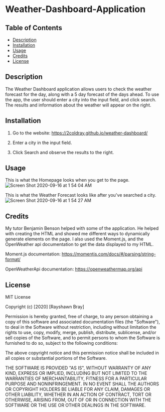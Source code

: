 # Weather-Dashboard-Application

## Table of Contents

* [Description](#description)
* [Installation](#installation)
* [Usage](#usage)
* [Credits](#credits)
* [License](#license)

## Description

The Weather Dashboard application allows users to check the weather forecast for the day, along with a 5 day forecast of the days ahead. To use the app, the user should enter a city into the input field, and click search. The results and information about the weather will appear on the right.

## Installation

1. Go to the website: https://2coldray.github.io/weather-dashboard/ 

2. Enter a city in the input field.

3. Click Search and observe the results to the right.

## Usage

This is what the Homepage looks when you get to the page.
![Screen Shot 2020-09-16 at 1 54 04 AM](https://user-images.githubusercontent.com/60899926/93297715-d6a25b00-f7bf-11ea-8fc4-b7da7112ecd5.png)

This is what the Weather Forecast looks like after you've searched a city.
![Screen Shot 2020-09-16 at 1 54 27 AM](https://user-images.githubusercontent.com/60899926/93297746-e457e080-f7bf-11ea-9547-893cb234fb75.png)


## Credits

My tutor Benjamin Benson helped with some of the application. He helped with creating the HTML and showed me different ways to dynamically generate elements on the page. I also used the Moment.js, and the OpenWeather api documentation to get the data displayed to my HTML.

Moment.js documentation: https://momentjs.com/docs/#/parsing/string-format/

OpenWeatherApi documentation: https://openweathermap.org/api

## License

MIT License

Copyright (c) [2020] [Rayshawn Bray]

Permission is hereby granted, free of charge, to any person obtaining a copy
of this software and associated documentation files (the "Software"), to deal
in the Software without restriction, including without limitation the rights
to use, copy, modify, merge, publish, distribute, sublicense, and/or sell
copies of the Software, and to permit persons to whom the Software is
furnished to do so, subject to the following conditions:

The above copyright notice and this permission notice shall be included in all
copies or substantial portions of the Software.

THE SOFTWARE IS PROVIDED "AS IS", WITHOUT WARRANTY OF ANY KIND, EXPRESS OR
IMPLIED, INCLUDING BUT NOT LIMITED TO THE WARRANTIES OF MERCHANTABILITY,
FITNESS FOR A PARTICULAR PURPOSE AND NONINFRINGEMENT. IN NO EVENT SHALL THE
AUTHORS OR COPYRIGHT HOLDERS BE LIABLE FOR ANY CLAIM, DAMAGES OR OTHER
LIABILITY, WHETHER IN AN ACTION OF CONTRACT, TORT OR OTHERWISE, ARISING FROM,
OUT OF OR IN CONNECTION WITH THE SOFTWARE OR THE USE OR OTHER DEALINGS IN THE
SOFTWARE.
